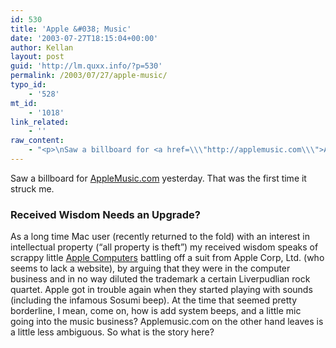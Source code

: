 ```yaml
---
id: 530
title: 'Apple &#038; Music'
date: '2003-07-27T18:15:04+00:00'
author: Kellan
layout: post
guid: 'http://lm.quxx.info/?p=530'
permalink: /2003/07/27/apple-music/
typo_id:
    - '528'
mt_id:
    - '1018'
link_related:
    - ''
raw_content:
    - "<p>\nSaw a billboard for <a href=\\\"http://applemusic.com\\\">AppleMusic.com</a> yesterday.  That was the first time it struck me.\n</p>\n<p>\n<h3>Received Wisdom Needs an Upgrade?</h3>\nAs a long time Mac user (recently returned to the fold) with an interest in intellectual property (\\\"all property is theft\\\") my received wisdom speaks of scrappy little <a href=\\\"http://www.apple.com\\\">Apple Computers</a> battling off a suit from Apple Corp, Ltd. (who seems to lack a website), by arguing that they were in the computer business and in no way diluted the trademark a certain Liverpudlian rock quartet.  Apple got in trouble again when they started playing with sounds (including the infamous Sosumi beep).  At the time that seemed pretty borderline, I mean, come on, how is add system beeps, and a little mic going into the music business?\n</p>\n<p>\nApplemusic.com on the other hand leaves is a little less ambiguous.  So what is the story here?\n</p>"
---
```


Saw a billboard for [AppleMusic.com](http://applemusic.com) yesterday. That was the first time it struck me.

### Received Wisdom Needs an Upgrade?

As a long time Mac user (recently returned to the fold) with an interest in intellectual property (“all property is theft”) my received wisdom speaks of scrappy little [Apple Computers](http://www.apple.com) battling off a suit from Apple Corp, Ltd. (who seems to lack a website), by arguing that they were in the computer business and in no way diluted the trademark a certain Liverpudlian rock quartet. Apple got in trouble again when they started playing with sounds (including the infamous Sosumi beep). At the time that seemed pretty borderline, I mean, come on, how is add system beeps, and a little mic going into the music business? Applemusic.com on the other hand leaves is a little less ambiguous. So what is the story here?